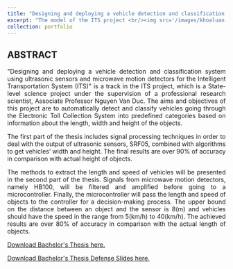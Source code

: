 ```yaml
---
title: "Designing and deploying a vehicle detection and classification system using ultrasonic sensors and microwave motion detectors for the Intelligent Transportation System"
excerpt: "The model of the ITS project <br/><img src='/images/khoaluan.png'>"
collection: portfolio
---
```


## ABSTRACT

<p style='text-align: justify;'>"Designing and deploying a vehicle detection and classification system using ultrasonic sensors and microwave motion detectors for the Intelligent Transportation System (ITS)" is a track in the ITS project, which is a State-level science project under the supervision of a professional research scientist, Associate Professor Nguyen Van Duc. The aims and objectives of this project are to automatically detect and classify vehicles going through the Electronic Toll Collection System into predefined categories based on information about the length, width and height of the objects.</p>

<p style='text-align: justify;'>The first part of the thesis includes signal processing techniques in order to deal with the output of ultrasonic sensors, SRF05, combined with algorithms to get vehicles’ width and height. The final results are over 90% of accuracy in comparison with actual height of objects.</p>

<p style='text-align: justify;'>The methods to extract the length and speed of vehicles will be presented in the second part of the thesis. Signals from microwave motion detectors, namely HB100, will be filtered and amplified before going to a microcontroller. Finally, the microcontroller will pass the length and speed of objects to the controller for a decision-making process. The upper bound on the distance between an object and the sensor is 8(m) and vehicles should have the speed in the range from 5(km/h) to 40(km/h). The achieved results are over 80% of accuracy in comparison with the actual length of objects.</p>

[Download Bachelor's Thesis here.](http://khanhdinhduy.github.io/files/khoaluan.pdf)

[Download Bachelor's Thesis Defense Slides here.](http://khanhdinhduy.github.io/files/example.pdf)